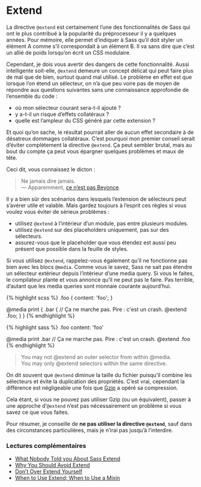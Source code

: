 
# Extend

La directive `@extend` est certainement l’une des fonctionnalités de Sass qui ont le plus contribué à la popularité du préprocesseur il y a quelques années. Pour mémoire, elle permet d’indiquer à Sass qu’il doit styler un élément A comme s’il correspondait à un élément B. Il va sans dire que c’est un allié de poids lorsqu’on écrit un CSS modulaire.

Cependant, je dois vous avertir des dangers de cette fonctionnalité. Aussi intelligente soit-elle, `@extend` demeure un concept délicat qui peut faire plus de mal que de bien, surtout quand mal utilisé. Le problème en effet est que lorsque l’on étend un sélecteur, on n’a que peu voire pas de moyen de répondre aux questions suivantes sans une connaissance approfondie de l’ensemble du code&nbsp;:

* où mon sélecteur courant sera-t-il ajouté&nbsp;?
* y a-t-il un risque d’effets collatéraux&nbsp;?
* quelle est l’ampleur du CSS généré par cette extension&nbsp;?

Et quoi qu’on sache, le résultat pourrait aller de aucun effet secondaire à de désatreux dommages collatéraux. C’est pourquoi mon premier conseil serait d’éviter complètement la directive `@extend`. Ça peut sembler brutal, mais au bout du compte ça peut vous épargner quelques problèmes et maux de tête.

Ceci dit, vous connaissez le dicton&nbsp;:

> Ne jamais dire jamais.<br>
> &mdash; Apparemment, [ce n’est pas Beyonce](https://github.com/HugoGiraudel/sass-guidelines/issues/31#issuecomment-69112419).

Il y a bien sûr des scénarios dans lesquels l’extension de sélecteurs peut s’avérer utile et valable.  Mais gardez toujours à l’esprit ces règles si vous voulez vous éviter de sérieux problèmes&nbsp;:

* utilisez `@extend` à l’intérieur d’un module, pas entre plusieurs modules.
* utilisez `@extend` sur des placeholders uniquement, pas sur des sélecteurs.
* assurez-vous que le placeholder que vous étendez est aussi peu présent que possible dans la feuille de styles.

Si vous utilisez `@extend`, rappelez-vous également qu’il ne fonctionne pas bien avec les blocs `@media`. Comme vous le savez, Sass ne sait pas étendre un sélecteur extérieur depuis l’intérieur d’une media query. Si vous le faites, le compilateur plante et vous annonce qu’il ne peut pas le faire. Pas terrible, d’autant que les media queries sont monnaie courante aujourd’hui.


<div class="code-block">
  <div class="code-block__wrapper" data-syntax="scss">
{% highlight scss %}
.foo {
  content: 'foo';
}

@media print {
  .bar {
    // Ça ne marche pas. Pire : c'est un crash.
    @extend .foo;
  }
}
{% endhighlight %}
  </div>
  <div class="code-block__wrapper" data-syntax="sass">
{% highlight sass %}
.foo
  content: 'foo'

@media print
  .bar
    // Ça ne marche pas. Pire : c'est un crash.
    @extend .foo
{% endhighlight %}
  </div>
</div>

> You may not @extend an outer selector from within @media.<br>
> You may only @extend selectors within the same directive.

<div class="note">
  <p>On dit souvent que <code>@extend</code> diminue la taille du fichier puisqu’il combine les sélecteurs et évite la duplication des propriétés. C’est vrai, cependant la différence est négligeable une fois que <a href="http://fr.wikipedia.org/wiki/Gzip">Gzip</a> a opéré sa compression.</p>
  <p>Cela étant, si vous ne pouvez pas utiliser Gzip (ou un équivalent), passer à une approche d’<code>@extend</code> n’est pas nécessairement un problème si vous savez ce que vous faites.</p>
</div>

Pour résumer, je conseille de **ne pas utiliser la directive `@extend`**, sauf dans des circonstances particulières, mais je n’irai pas jusqu’à l’interdire.



### Lectures complémentaires

* [What Nobody Told you About Sass Extend](http://www.sitepoint.com/sass-extend-nobody-told-you/)
* [Why You Should Avoid Extend](http://www.sitepoint.com/avoid-sass-extend/)
* [Don’t Over Extend Yourself](http://pressupinc.com/blog/2014/11/dont-overextend-yourself-in-sass/)
* [When to Use Extend; When to Use a Mixin](http://csswizardry.com/2014/11/when-to-use-extend-when-to-use-a-mixin/)
